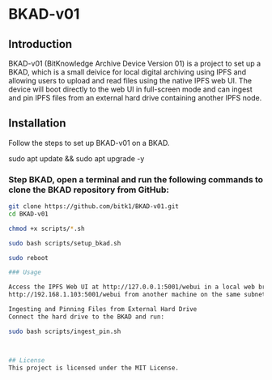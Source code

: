 # BKAD-v01

## Introduction
BKAD-v01 (BitKnowledge Archive Device Version 01) is a project to set up a BKAD, which is a small deivice for local digital archiving using IPFS and allowing users to upload and read files using the native IPFS web UI. The device will boot directly to the web UI in full-screen mode and can ingest and pin IPFS files from an external hard drive containing another IPFS node.

## Installation
Follow the steps to set up BKAD-v01 on a BKAD.

sudo apt update && sudo apt upgrade -y


### Step BKAD, open a terminal and run the following commands to clone the BKAD repository from GitHub:
```bash
git clone https://github.com/bitk1/BKAD-v01.git
cd BKAD-v01

chmod +x scripts/*.sh

sudo bash scripts/setup_bkad.sh

sudo reboot

### Usage

Access the IPFS Web UI at http://127.0.0.1:5001/webui in a local web browser or
http://192.168.1.103:5001/webui from another machine on the same subnet (replace with actual ip address). 

Ingesting and Pinning Files from External Hard Drive
Connect the hard drive to the BKAD and run:

sudo bash scripts/ingest_pin.sh



## License
This project is licensed under the MIT License.


